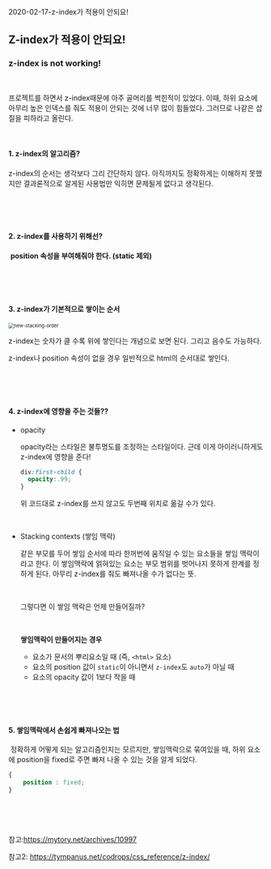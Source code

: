 2020-02-17-z-index가 적용이 안되요!





## Z-index가 적용이 안되요! 

### z-index is not working!

<br>

프로젝트를 하면서 z-index때문에 아주 골머리를 썩힌적이 있었다. 이때, 하위 요소에 아무리 높은 인덱스를 줘도 적용이 안되는 것에 너무 많이 힘들었다. 그러므로 나같은 삽질을 피하라고 올린다. 

<br>

#### 1. z-index의 알고리즘? 

z-index의 순서는 생각보다 그리 간단하지 않다. 아직까지도 정확하게는 이해하지 못했지만 결과론적으로 알게된 사용법만 익히면 문제될게 없다고 생각된다. 

<br>

<br>

<br>

#### 2. z-index를 사용하기 위해선?

​	**position 속성을 부여해줘야 한다. (static 제외)**

<br>

<br>

<br>

#### 3. z-index가 기본적으로 쌓이는 순서

<img src="2020-02-17-z-index에 영향을 주는 opacity.assets/new-stacking-order.png" alt="new-stacking-order" style="zoom: 67%;" />

z-index는 숫자가 클 수록 위에 쌓인다는 개념으로 보면 된다. 그리고 음수도 가능하다.

z-index나 position 속성이 없을 경우 일반적으로 html의 순서대로 쌓인다. 

<br>

<br>

<br>

#### 4. z-index에 영향을 주는 것들?? 

- opacity

  opacity라는 스타일은 불투명도를 조정하는 스타일이다. 근데 이게 아이러니하게도 z-index에 영향을 준다!

  ```css
  div:first-child {
  	opacity:.99;
  }
  ```

  위 코드대로 z-index를 쓰지 않고도 두번째 위치로 옮길 수가 있다. 

<br>

- Stacking contexts (쌓임 맥락)

  같은 부모를 두어 쌓임 순서에 따라 한꺼번에 움직일 수 있는 요소들을 쌓임 맥락이라고 한다. 이 쌓임맥락에 얽혀있는 요소는 부모 범위를 벗어나지 못하게 한계를 정하게 된다. 아무리 z-index를 줘도 빠져나올 수가 없다는 뜻.

  <br>

  그렇다면 이 쌓임 맥락은 언제 만들어질까? 

  <br>

  **쌓임맥락이 만들어지는 경우**

  - 요소가 문서의 뿌리요소일 때 (즉, `<html>` 요소)
  - 요소의 position 값이 `static`이 아니면서 `z-index`도 `auto`가 아닐 때
  - 요소의 opacity 값이 1보다 작을 때

<br>

<br>

<br>

#### 5. 쌓임맥락에서 손쉽게 빠져나오는 법

​	정확하게 어떻게 되는 알고리즘인지는 모르지만, 쌓임맥락으로 묶여있을 때, 하위 요소에 position을 fixed로 주면 빠져 나올 수 있는 것을 알게 되었다.

````css
{
    position : fixed;
}
````

<br>

<br>

<br>

참고:https://mytory.net/archives/10997

참고2: https://tympanus.net/codrops/css_reference/z-index/





 




